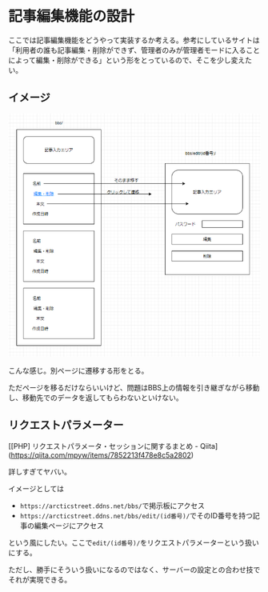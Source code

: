 # 記事編集機能の設計

ここでは記事編集機能をどうやって実装するか考える。参考にしているサイトは「利用者の誰も記事編集・削除ができず、管理者のみが管理者モードに入ることによって編集・削除ができる」という形をとっているので、そこを少し変えたい。

## イメージ

![image-20201229092016596](image/planningedit/image-20201229092016596.png)

こんな感じ。別ページに遷移する形をとる。

ただページを移るだけならいいけど、問題はBBS上の情報を引き継ぎながら移動し、移動先でのデータを返してもらわないといけない。

## リクエストパラメーター

[\[PHP] リクエストパラメータ・セッションに関するまとめ \- Qiita](https://qiita.com/mpyw/items/7852213f478e8c5a2802)

詳しすぎてヤバい。

イメージとしては

* `https://arcticstreet.ddns.net/bbs/`で掲示板にアクセス
* `https://arcticstreet.ddns.net/bbs/edit/(id番号)/`でそのID番号を持つ記事の編集ページにアクセス

という風にしたい。ここで`edit/(id番号)/`をリクエストパラメーターという扱いにする。

ただし、勝手にそういう扱いになるのではなく、サーバーの設定との合わせ技でそれが実現できる。